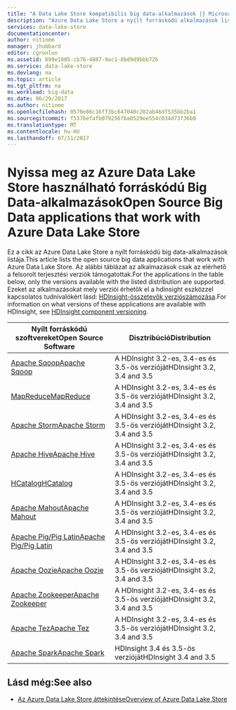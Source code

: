 ```yaml
---
title: "A Data Lake Store kompatibilis big data-alkalmazások |} Microsoft Docs"
description: "Azure Data Lake Store a nyílt forráskódú alkalmazások listáját"
services: data-lake-store
documentationcenter: 
author: nitinme
manager: jhubbard
editor: cgronlun
ms.assetid: 699e1805-cb76-4807-9ac1-8bd9d9bbb72b
ms.service: data-lake-store
ms.devlang: na
ms.topic: article
ms.tgt_pltfrm: na
ms.workload: big-data
ms.date: 06/29/2017
ms.author: nitinme
ms.openlocfilehash: 0570e86c16ff3bc647040c202ab46df535bb2ba1
ms.sourcegitcommit: f537befafb079256fba0529ee554c034d73f36b0
ms.translationtype: MT
ms.contentlocale: hu-HU
ms.lasthandoff: 07/11/2017
---
```

# <a name="open-source-big-data-applications-that-work-with-azure-data-lake-store"></a><span data-ttu-id="dce69-103">Nyissa meg az Azure Data Lake Store használható forráskódú Big Data-alkalmazások</span><span class="sxs-lookup"><span data-stu-id="dce69-103">Open Source Big Data applications that work with Azure Data Lake Store</span></span>
<span data-ttu-id="dce69-104">Ez a cikk az Azure Data Lake Store a nyílt forráskódú big data-alkalmazások listája.</span><span class="sxs-lookup"><span data-stu-id="dce69-104">This article lists the open source big data applications that work with Azure Data Lake Store.</span></span> <span data-ttu-id="dce69-105">Az alábbi táblázat az alkalmazások csak az elérhető a felsorolt terjesztési verziók támogatottak.</span><span class="sxs-lookup"><span data-stu-id="dce69-105">For the applications in the table below, only the versions available with the listed distribution are supported.</span></span> <span data-ttu-id="dce69-106">Ezeket az alkalmazásokat mely verziói érhetők el a hdinsight eszközzel kapcsolatos tudnivalókért lásd: [HDInsight-összetevők verziószámozása](../hdinsight/hdinsight-component-versioning.md).</span><span class="sxs-lookup"><span data-stu-id="dce69-106">For information on what versions of these applications are available with HDInsight, see [HDInsight component versioning](../hdinsight/hdinsight-component-versioning.md).</span></span>

| <span data-ttu-id="dce69-107">Nyílt forráskódú szoftvereket</span><span class="sxs-lookup"><span data-stu-id="dce69-107">Open Source Software</span></span> | <span data-ttu-id="dce69-108">Disztribúció</span><span class="sxs-lookup"><span data-stu-id="dce69-108">Distribution</span></span> |
| --- | --- |
| [<span data-ttu-id="dce69-109">Apache Sqoop</span><span class="sxs-lookup"><span data-stu-id="dce69-109">Apache Sqoop</span></span>](http://sqoop.apache.org/) |<span data-ttu-id="dce69-110">A HDInsight 3.2-es, 3.4-es és 3.5-ös verzióját</span><span class="sxs-lookup"><span data-stu-id="dce69-110">HDInsight 3.2, 3.4 and 3.5</span></span> |
| [<span data-ttu-id="dce69-111">MapReduce</span><span class="sxs-lookup"><span data-stu-id="dce69-111">MapReduce</span></span>](http://hadoop.apache.org/docs/r1.0.4/mapred_tutorial.html) |<span data-ttu-id="dce69-112">A HDInsight 3.2-es, 3.4-es és 3.5-ös verzióját</span><span class="sxs-lookup"><span data-stu-id="dce69-112">HDInsight 3.2, 3.4 and 3.5</span></span> |
| [<span data-ttu-id="dce69-113">Apache Storm</span><span class="sxs-lookup"><span data-stu-id="dce69-113">Apache Storm</span></span>](https://storm.apache.org/) |<span data-ttu-id="dce69-114">A HDInsight 3.2-es, 3.4-es és 3.5-ös verzióját</span><span class="sxs-lookup"><span data-stu-id="dce69-114">HDInsight 3.2, 3.4 and 3.5</span></span> |
| [<span data-ttu-id="dce69-115">Apache Hive</span><span class="sxs-lookup"><span data-stu-id="dce69-115">Apache Hive</span></span>](http://hive.apache.org/) |<span data-ttu-id="dce69-116">A HDInsight 3.2-es, 3.4-es és 3.5-ös verzióját</span><span class="sxs-lookup"><span data-stu-id="dce69-116">HDInsight 3.2, 3.4 and 3.5</span></span> |
| [<span data-ttu-id="dce69-117">HCatalog</span><span class="sxs-lookup"><span data-stu-id="dce69-117">HCatalog</span></span>](https://cwiki.apache.org/confluence/display/Hive/HCatalog) |<span data-ttu-id="dce69-118">A HDInsight 3.2-es, 3.4-es és 3.5-ös verzióját</span><span class="sxs-lookup"><span data-stu-id="dce69-118">HDInsight 3.2, 3.4 and 3.5</span></span> |
| [<span data-ttu-id="dce69-119">Apache Mahout</span><span class="sxs-lookup"><span data-stu-id="dce69-119">Apache Mahout</span></span>](http://mahout.apache.org/) |<span data-ttu-id="dce69-120">A HDInsight 3.2-es, 3.4-es és 3.5-ös verzióját</span><span class="sxs-lookup"><span data-stu-id="dce69-120">HDInsight 3.2, 3.4 and 3.5</span></span> |
| [<span data-ttu-id="dce69-121">Apache Pig/Pig Latin</span><span class="sxs-lookup"><span data-stu-id="dce69-121">Apache Pig/Pig Latin</span></span>](http://pig.apache.org/) |<span data-ttu-id="dce69-122">A HDInsight 3.2-es, 3.4-es és 3.5-ös verzióját</span><span class="sxs-lookup"><span data-stu-id="dce69-122">HDInsight 3.2, 3.4 and 3.5</span></span> |
| [<span data-ttu-id="dce69-123">Apache Oozie</span><span class="sxs-lookup"><span data-stu-id="dce69-123">Apache Oozie</span></span>](http://oozie.apache.org/) |<span data-ttu-id="dce69-124">A HDInsight 3.2-es, 3.4-es és 3.5-ös verzióját</span><span class="sxs-lookup"><span data-stu-id="dce69-124">HDInsight 3.2, 3.4 and 3.5</span></span> |
| [<span data-ttu-id="dce69-125">Apache Zookeeper</span><span class="sxs-lookup"><span data-stu-id="dce69-125">Apache Zookeeper</span></span>](http://zookeeper.apache.org/) |<span data-ttu-id="dce69-126">A HDInsight 3.2-es, 3.4-es és 3.5-ös verzióját</span><span class="sxs-lookup"><span data-stu-id="dce69-126">HDInsight 3.2, 3.4 and 3.5</span></span> |
| [<span data-ttu-id="dce69-127">Apache Tez</span><span class="sxs-lookup"><span data-stu-id="dce69-127">Apache Tez</span></span>](http://tez.apache.org/) |<span data-ttu-id="dce69-128">A HDInsight 3.2-es, 3.4-es és 3.5-ös verzióját</span><span class="sxs-lookup"><span data-stu-id="dce69-128">HDInsight 3.2, 3.4 and 3.5</span></span> |
| [<span data-ttu-id="dce69-129">Apache Spark</span><span class="sxs-lookup"><span data-stu-id="dce69-129">Apache Spark</span></span>](http://spark.apache.org/) |<span data-ttu-id="dce69-130">HDInsight 3.4 és 3.5-ös verzióját</span><span class="sxs-lookup"><span data-stu-id="dce69-130">HDInsight 3.4 and 3.5</span></span> |


## <a name="see-also"></a><span data-ttu-id="dce69-131">Lásd még:</span><span class="sxs-lookup"><span data-stu-id="dce69-131">See also</span></span>
* [<span data-ttu-id="dce69-132">Az Azure Data Lake Store áttekintése</span><span class="sxs-lookup"><span data-stu-id="dce69-132">Overview of Azure Data Lake Store</span></span>](data-lake-store-overview.md)

